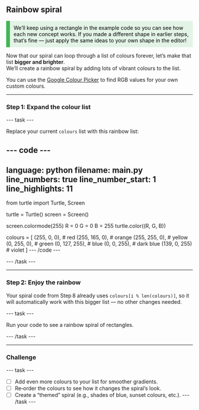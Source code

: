 ## Rainbow spiral

<div style="border-left: solid; border-width:10px; border-color: #41b653; background-color: #e3f4e6ff; padding: 10px; color: #000000; font-family: inherit;">
We’ll keep using a rectangle in the example code so you can see how each new concept works.  
If you made a different shape in earlier steps, that’s fine — just apply the same ideas to your own shape in the editor! 
</div> 

Now that our spiral can loop through a list of colours forever, let’s make that list **bigger and brighter**.  
We’ll create a rainbow spiral by adding lots of vibrant colours to the list.  

You can use the [Google Colour Picker](https://share.google/KxLnf2VAJCWk2FNuZ) to find RGB values for your own custom colours.

---

### Step 1: Expand the colour list
--- task ---

Replace your current `colours` list with this rainbow list:  

--- code ---
---
language: python
filename: main.py
line_numbers: true
line_number_start: 1
line_highlights: 11
---
from turtle import Turtle, Screen

turtle = Turtle()
screen = Screen()

screen.colormode(255)
R = 0
G = 0
B = 255
turtle.color((R, G, B))

colours = [
    (255, 0, 0),     # red
    (255, 165, 0),   # orange
    (255, 255, 0),   # yellow
    (0, 255, 0),     # green
    (0, 127, 255),   # blue
    (0, 0, 255),     # dark blue
    (139, 0, 255)    # violet
]
--- /code ---

--- /task ---

---

### Step 2: Enjoy the rainbow
Your spiral code from Step 8 already uses `colours[i % len(colours)]`, so it will automatically work with this bigger list — no other changes needed.

--- task ---

Run your code to see a rainbow spiral of rectangles.

--- /task ---

---

### Challenge
--- task ---
- [ ] Add even more colours to your list for smoother gradients.  
- [ ] Re‑order the colours to see how it changes the spiral’s look.  
- [ ] Create a “themed” spiral (e.g., shades of blue, sunset colours, etc.).
--- /task ---
